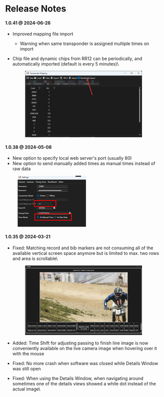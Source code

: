 # Release Notes

#### 1.0.41 @ 2024-06-26

* Improved mapping file import
  * Warning when same transponder is assigned multiple times on import
*   Chip file and dynamic chips from RR12 can be periodically, and automatically imported (default is every 5 minutes)\


    <figure><img src=".gitbook/assets/image.png" alt="" width="375"><figcaption></figcaption></figure>

#### 1.0.38 @ 2024-05-08

* New option to specify local web server's port (usually 80)
* New option to send manually added times as manual times instead of raw data

<figure><img src=".gitbook/assets/image (1).png" alt="" width="219"><figcaption></figcaption></figure>

#### 1.0.35 @ 2024-03-21

*   Fixed: Matching record and bib markers are not consuming all of the available vertical screen space anymore but is limited to max. two rows and area is scrollable\


    <figure><img src=".gitbook/assets/image (1) (1).png" alt="" width="375"><figcaption></figcaption></figure>
* Added: Time Shift for adjusting passing to finish line image is now conveniently available on the live camera image when hovering over it with the mouse
* Fixed: No more crash when software was closed while Details Window was still open
* Fixed: When using the Details Window, when navigating around sometimes one of the details views showed a white dot instead of the actual image\
